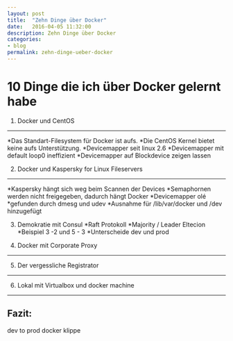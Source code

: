 ```yaml
---
layout: post
title:  "Zehn Dinge über Docker"
date:   2016-04-05 11:32:00
description: Zehn Dinge über Docker
categories:
- blog
permalink: zehn-dinge-ueber-docker
---
```


10 Dinge die ich über Docker gelernt habe
=========================================

1) Docker und CentOS
--------------------
*Das Standart-Filesystem für Docker ist aufs.
*Die CentOS Kernel bietet keine aufs Unterstützung.
*Devicemapper seit linux 2.6
*Devicemapper mit default loop0 ineffizient
*Devicemapper auf Blockdevice zeigen lassen

2) Docker und Kaspersky for Linux Fileservers
---------------------------------------------
*Kaspersky hängt sich weg beim Scannen der Devices
*Semaphornen werden nicht freigegeben, dadurch hängt Docker
*Devicemapper olé
*gefunden durch dmesg und udev
*Ausnahme für /lib/var/docker und /dev hinzugefügt

3) Demokratie mit Consul
*Raft Protokoll
*Majority / Leader Eltecion
*Beispiel 3 -2 und 5 - 3
*Unterscheide dev und prod

4) Docker mit Corporate Proxy
-----------------------------

5) Der vergessliche Registrator
-------------------------------

6) Lokal mit Virtualbox und docker machine
------------------------------------------

Fazit:
------

dev to prod docker klippe
